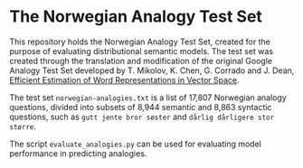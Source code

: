 # The Norwegian Analogy Test Set

This repository holds the Norwegian Analogy Test Set, created for the purpose of evaluating 
distributional semantic models. The test set was created through the translation and modification 
of the original Google Analogy Test Set developed by T. Mikolov, K. Chen, G. Corrado and J. Dean, 
[Efficient Estimation of Word Representations in Vector Space](https://arxiv.org/pdf/1301.3781.pdf).

The test set ```norwegian-analogies.txt``` is a list of 17,807 Norwegian analogy 
questions, divided into subsets of 8,944 semantic and 8,863 syntactic questions, 
such as ```gutt jente bror søster``` and ```dårlig dårligere stor større```.

The script ```evaluate_analogies.py``` can be used for evaluating model performance in predicting analogies.
